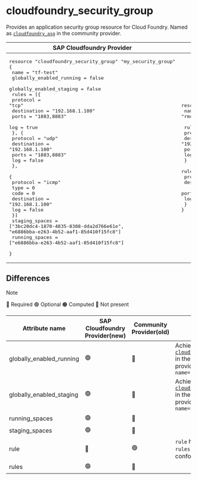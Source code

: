 # cloudfoundry_security_group

Provides an application security group resource for Cloud Foundry. Named as [`cloudfoundry_asg`](https://github.com/cloudfoundry-community/terraform-provider-cloudfoundry/blob/main/docs/resources/asg.md) in the community provider.


|  SAP Cloudfoundry Provider |Community Cloudfoundry Provider |
| -- | -- |
|  <pre>resource "cloudfoundry_security_group" "my_security_group" {</br>  name                     = "tf-test"</br>  globally_enabled_running = false</br>  globally_enabled_staging = false</br>  rules = [{</br>    protocol    = "tcp"</br>    destination = "192.168.1.100"</br>    ports       = "1883,8883"</br>    log         = true</br>    }, {</br>    protocol    = "udp"</br>    destination = "192.168.1.100"</br>    ports       = "1883,8883"</br>    log         = false</br>    },</br>    {</br>      protocol    = "icmp"</br>      type        = 0</br>      code        = 0</br>      destination = "192.168.1.100"</br>      log         = false</br>  }]</br>  staging_spaces = ["3bc20dc4-1870-4835-8308-dda2d766e61e", "e6886bba-e263-4b52-aaf1-85d410f15fc8"]</br>  running_spaces = ["e6886bba-e263-4b52-aaf1-85d410f15fc8"]</br></br>}</br></pre> |<pre>resource "cloudfoundry_asg" "my_security_group" {</br>  name = "rmq-service"</br></br>  rule {</br>    protocol = "tcp"</br>    destination = "192.168.1.100"</br>    ports = "1883,8883"</br>    log = true</br>  }</br>  rule {</br>    protocol = "tcp"</br>    destination = "192.168.1.101"</br>    ports = "5671-5672"</br>    log = true</br>  }</br>}</br></pre> |

## Differences
> [!NOTE]  
> 🔵 Required  🟢 Optional 🟠 Computed  🔴 Not present

| Attribute name|  SAP Cloudfoundry Provider(new)|  Community Provider(old) | Description
|---| ---| ---| ---| 
|globally_enabled_running| 🟢| 🔴 | Achieves functionality of [`cloudfoundry_default_asg`](https://github.com/cloudfoundry-community/terraform-provider-cloudfoundry/blob/main/docs/resources/default_asg.md) in the community provider with attribute `name=running`
|globally_enabled_staging|  🟢| 🔴 | Achieves functionality of [`cloudfoundry_default_asg`](https://github.com/cloudfoundry-community/terraform-provider-cloudfoundry/blob/main/docs/resources/default_asg.md) in the community provider with attribute `name=staging`
|running_spaces|  🟢 | 🔴  | 
|staging_spaces|  🟢 | 🔴 | 
|rule | 🔴 | 🟢 | `rule` has been changed to `rules`  to maintain conformity with V3 API
|rules | 🟢  | 🔴  |


